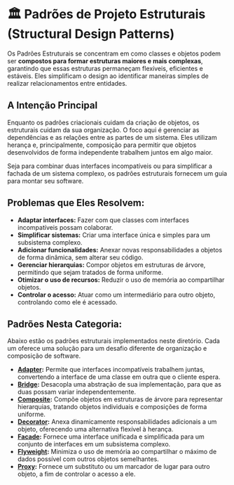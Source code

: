 # 🏛️ Padrões de Projeto Estruturais (Structural Design Patterns)

Os Padrões Estruturais se concentram em como classes e objetos podem ser **compostos para formar estruturas maiores e mais complexas**, garantindo que essas estruturas permaneçam flexíveis, eficientes e estáveis. Eles simplificam o design ao identificar maneiras simples de realizar relacionamentos entre entidades.

## A Intenção Principal

Enquanto os padrões criacionais cuidam da criação de objetos, os estruturais cuidam da sua organização. O foco aqui é gerenciar as dependências e as relações entre as partes de um sistema. Eles utilizam herança e, principalmente, composição para permitir que objetos desenvolvidos de forma independente trabalhem juntos em algo maior.

Seja para combinar duas interfaces incompatíveis ou para simplificar a fachada de um sistema complexo, os padrões estruturais fornecem um guia para montar seu software.

## Problemas que Eles Resolvem:

* **Adaptar interfaces:** Fazer com que classes com interfaces incompatíveis possam colaborar.
* **Simplificar sistemas:** Criar uma interface única e simples para um subsistema complexo.
* **Adicionar funcionalidades:** Anexar novas responsabilidades a objetos de forma dinâmica, sem alterar seu código.
* **Gerenciar hierarquias:** Compor objetos em estruturas de árvore, permitindo que sejam tratados de forma uniforme.
* **Otimizar o uso de recursos:** Reduzir o uso de memória ao compartilhar objetos.
* **Controlar o acesso:** Atuar como um intermediário para outro objeto, controlando como ele é acessado.

## Padrões Nesta Categoria:

Abaixo estão os padrões estruturais implementados neste diretório. Cada um oferece uma solução para um desafio diferente de organização e composição de software.

* **[Adapter](./AdapterExemplo/):** Permite que interfaces incompatíveis trabalhem juntas, convertendo a interface de uma classe em outra que o cliente espera.
* **[Bridge](./BridgeExemplo/):** Desacopla uma abstração de sua implementação, para que as duas possam variar independentemente.
* **[Composite](./CompositeExemplo/):** Compõe objetos em estruturas de árvore para representar hierarquias, tratando objetos individuais e composições de forma uniforme.
* **[Decorator](./DecoratorExemplo/):** Anexa dinamicamente responsabilidades adicionais a um objeto, oferecendo uma alternativa flexível à herança.
* **[Facade](./FacadeExemplo/):** Fornece uma interface unificada e simplificada para um conjunto de interfaces em um subsistema complexo.
* **[Flyweight](./FlyweightExemplo/):** Minimiza o uso de memória ao compartilhar o máximo de dados possível com outros objetos semelhantes.
* **[Proxy](./ProxyExemplo/):** Fornece um substituto ou um marcador de lugar para outro objeto, a fim de controlar o acesso a ele.

